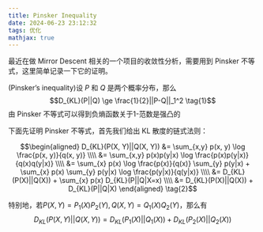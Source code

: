 ```yaml
---
title: Pinsker Inequality
date: 2024-06-23 23:12:32
tags: 优化
mathjax: true
---
```

最近在做 Mirror Descent 相关的一个项目的收敛性分析，需要用到 Pinsker 不等式，这里简单记录一下它的证明。

(Pinsker’s inequality)设 $P$ 和 $Q$ 是两个概率分布，那么
$$D_{KL}(P||Q) \ge \frac{1}{2}||P-Q||_1^2 \tag{1}$$
由 Pinsker 不等式可以得到负熵函数关于$1$-范数是强凸的

下面先证明 Pinsker 不等式，首先我们给出 KL 散度的链式法则：

$$\begin{aligned}
D_{KL}(P(X, Y)||Q(X, Y)) &= \sum_{x,y} p(x, y) \log \frac{p(x, y)}{q(x, y)} \\\\
&= \sum_{x,y} p(x)p(y|x) \log \frac{p(x)p(y|x)}{q(x)q(y|x)} \\\\
&= \sum_{x} p(x) \log \frac{p(x)}{q(x)} \sum_{y} p(y|x) + \sum_{x} p(x) \sum_{y} p(y|x) \log \frac{p(y|x)}{q(y|x)} \\\\
&= D_{KL}(P(X)||Q(X)) + \sum_{x} p(x) D_{KL}(P||Q|X=x) \\\\
&= D_{KL}(P(X)||Q(X)) + D_{KL}(P||Q|X)
\end{aligned}
\tag{2}$$

特别地，若$P(X,Y)=P_1(X)P_2(Y),Q(X,Y)=Q_1(X)Q_2(Y)$，那么有
$$D_{KL}(P(X, Y)||Q(X, Y)) = D_{KL}(P_1(X)||Q_1(X)) + D_{KL}(P_2(X)||Q_2(X)) $$

